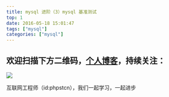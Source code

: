 ```yaml
---
title: mysql 进阶（3）mysql 基准测试
top: 1
date: 2016-05-18 15:01:47
tags: ["mysql"]
categories: ["mysql"]
---
```



## 欢迎扫描下方二维码，[个人博客](https://www.phpst.cn)，持续关注：

![](https://ww1.sinaimg.cn/large/a616b9a4gy1g4xzv954a4j20760763yo.jpg)

互联网工程师（id:phpstcn），我们一起学习，一起进步
